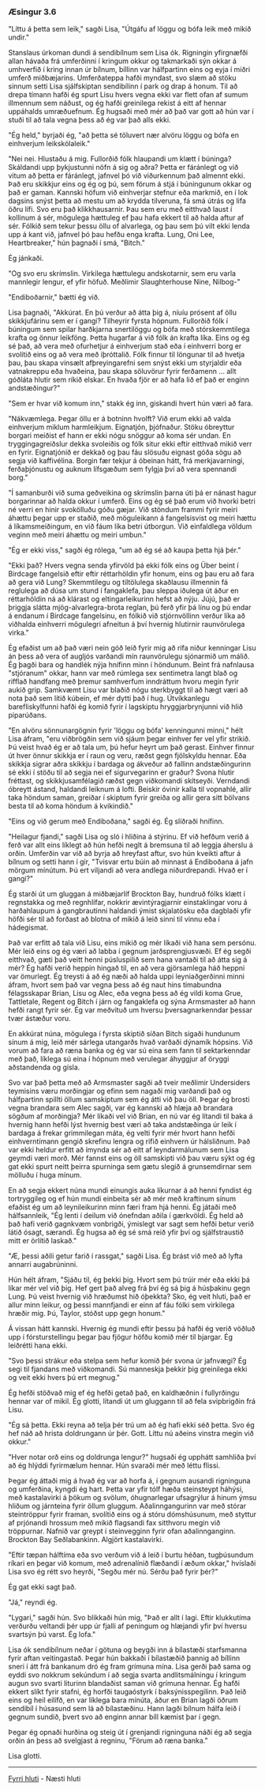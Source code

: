 ### Æsingur 3.6

"Líttu á þetta sem leik," sagði Lisa, "Útgáfu af löggu og bófa leik með mikið undir."

Stanslaus úrkoman dundi á sendibílnum sem Lisa ók. Rigningin yfirgnæfði allan hávaða frá umferðinni í kringum okkur og takmarkaði sýn okkar á umhverfið í kring innan úr bílnum, bíllinn var hálfpartinn eins og eyja í miðri umferð miðbæjarins. Umferðateppa hafði myndast, svo slæm að stöku sinnum setti Lisa sjálfskiptan sendibílinn í park og drap á honum. Til að drepa tímann hafði ég spurt Lisu hvers vegna ekki var flett ofan af sumum illmennum sem náðust, og ég hafði greinilega rekist á eitt af hennar uppáhalds umræðuefnum. Ég hugsaði með mér að það var gott að hún var í stuði til að tala vegna þess að ég var það alls ekki.

"Ég held," byrjaði ég, "að þetta sé töluvert nær alvöru löggu og bófa en einhverjum leikskólaleik."

"Nei nei. Hlustaðu á mig. Fullorðið fólk hlaupandi um klætt í búninga? Skáldandi upp þykjustunni nöfn á sig og aðra? Þetta er fáránlegt og við vitum að þetta er fáránlegt, jafnvel þó við viðurkennum það almennt ekki. Það eru skikkjur eins og ég og þú, sem förum á stjá í búningunum okkar og það er gaman. Kannski höfum við einhverjar stefnur eða markmið, en í lok dagsins snýst þetta að mestu um að krydda tilveruna, fá smá útrás og lifa öðru lífi. Svo eru það klikkhausarnir. Þau sem eru með eitthvað laust í kollinum á sér, mögulega hættuleg ef þau hafa ekkert til að halda aftur af sér. Fólkið sem tekur þessu öllu of alvarlega, og þau sem þú vilt ekki lenda upp á kant við, jafnvel þó þau hefðu enga krafta. Lung, Oni Lee, Heartbreaker," hún þagnaði í smá, "Bitch."

Ég jánkaði.

"Og svo eru skrímslin. Virkilega hættulegu andskotarnir, sem eru varla mannlegir lengur, ef yfir höfuð. Meðlimir Slaughterhouse Nine, Nilbog-"

"Endiboðarnir," bætti ég við.

Lisa þagnaði, "Akkúrat. En þú verður að átta þig á, níuíu prósent af öllu skikkjufárinu sem er í gangi? Tilheyrir fyrsta hópnum. Fullorðið fólk í búningum sem spilar harðkjarna snertilöggu og bófa með stórskemmtilega krafta og önnur leikföng. Þetta hugarfar á við fólk án krafta líka. Eins og ég sé það, að vera með ofurhetjur á einhverjum stað eða í einhverri borg er svolítið eins og að vera með íþróttalið. Fólk finnur til löngunar til að hvetja þau, þau skapa vinsælt afþreyingarefni sem snýst ekki um styrjaldir eða vatnakreppu eða hvaðeina, þau skapa söluvörur fyrir ferðamenn ... allt góðláta hlutir sem ríkið elskar. En hvaða fjör er að hafa lið ef það er enginn andstæðingur?"

"Sem er hvar við komum inn," stakk ég inn, giskandi hvert hún væri að fara.

"Nákvæmlega. Þegar öllu er á botninn hvolft? Við erum ekki að valda einhverjum miklum harmleikjum. Eignatjón, þjófnaður. Stöku óbreyttur borgari meiðist ef hann er ekki nógu snöggur að koma sér undan. En tryggingagreiðslur dekka svoleiðis og fólk situr ekki eftir eitthvað mikið verr en fyrir. Eignatjónið er dekkað og þau fáu slösuðu eignast góða sögu að segja við kaffivélina. Borgin fær tekjur á óbeinan hátt, frá merkjavarningi, ferðaþjónustu og auknum lífsgæðum sem fylgja því að vera spennandi borg."

"Í samanburði við suma geðveikina og skrímslin þarna úti þá er nánast hagur borgarinnar að halda okkur í umferð. Eins og ég sé það erum við hvorki betri né verri en hinir svokölluðu góðu gæjar. Við stöndum frammi fyrir meiri áhættu þegar upp er staðið, með möguleikann á fangelsisvist og meiri hættu á líkamsmeiðingum, en við fáum líka betri útborgun. Við einfaldlega völdum veginn með meiri áhættu og meiri umbun."

"Ég er ekki viss," sagði ég rólega, "um að ég sé að kaupa þetta hjá þér."

"Ekki það? Hvers vegna senda yfirvöld þá ekki fólk eins og Über beint í Birdcage fangelsið eftir eftir réttarhöldin yfir honum, eins og þau eru að fara að gera við Lung? Skemmtilegu og tiltölulega skaðlausu illmennin fá reglulega að dúsa um stund í fangaklefa, þau sleppa iðulega út áður en réttarhöldin ná að klárast og eltingarleikurinn hefst að nýju. Jújú, það er þriggja slátta mjög-alvarlegra-brota reglan, þú ferð yfir þá línu og þú endar á endanum í Birdcage fangelsinu, en fólkið við stjórnvöllinn verður líka að viðhalda einhverri mögulegri afneitun á því hvernig hlutirnir raunvörulega virka."

Ég efaðist um að það væri nein góð leið fyrir mig að rífa niður kenningar Lisu án þess að vera of augljós varðandi mín raunvörulegu sjónarmið um málið. Ég þagði bara og handlék nýja hnífinn minn í höndunum. Beint frá nafnlausa "stjóranum" okkar, hann var með rúmlega sex sentimetra langt blað og rifflað handfang með þremur samhverfum inndráttum hvoru megin fyrir aukið grip. Samkvæmt Lisu var blaðið nógu sterkbyggt til að hægt væri að nota það sem lítið kúbein, ef mér dytti það í hug. Útvíkkanlegu barefliskylfunni hafði ég komið fyrir í lagskiptu hryggjarbrynjunni við hlið piparúðans.

"En alvöru sönnunargögnin fyrir 'löggu og bófa' kenningunni minni," hélt Lisa áfram, "eru viðbrögðin sem við sjáum þegar einhver fer vel yfir strikið. Þú veist hvað ég er að tala um, þú hefur heyrt um það gerast. Einhver finnur út hver önnur skikkja er í raun og veru, ræðst gegn fjölskyldu hennar. Eða skikkja sigrar aðra skikkju í bardaga og ákveður að fallinn andstæðingurinn sé ekki í stöðu til að segja nei ef sigurvegarinn er graður? Svona hlutir fréttast, og skikkjusamfélagið ræðst gegn viðkomandi skítseyði. Verndandi óbreytt ástand, haldandi leiknum á lofti. Beiskir óvinir kalla til vopnahlé, allir taka höndum saman, greiðar í skiptum fyrir greiða og allir gera sitt bölvans besta til að koma höndum á kvikindið."

"Eins og við gerum með Endiboðana," sagði ég. Ég slíðraði hnífinn.

"Heilagur fjandi," sagði Lisa og sló í hliðina á stýrinu. Ef við hefðum verið á ferð var allt eins líklegt að hún hefði neglt á bremsuna til að leggja áherslu á orðin. Umferðin var við að byrja að hreyfast aftur, svo hún kveikti aftur á bílnum og setti hann í gír, "Tvisvar ertu búin að minnast á Endiboðana á jafn mörgum mínútum. Þú ert viljandi að vera andlega niðurdrepandi. Hvað er í gangi?"

Ég starði út um gluggan á miðbæjarlíf Brockton Bay, hundruð fólks klætt í regnstakka og með regnhlífar, nokkrir ævintýragjarnir einstaklingar voru á harðahlaupum á gangbrautinni haldandi ýmist skjalatösku eða dagblaði yfir höfði sér til að forðast að blotna of mikið á leið sinni til vinnu eða í hádegismat.

Það var erfitt að tala við Lisu, eins mikið og mér líkaði við hana sem persónu. Mér leið eins og ég væri að labba í gegnum jarðsprengjusvæði. Ef ég segði eitthvað, gæti það veitt henni púsluspilið sem hana vantaði til að átta sig á mér? Ég hafði verið heppin hingað til, en að vera gjörsamlega háð heppni var ömurlegt. Ég treysti á að ég næði að halda uppi leyniaðgerðinni minni áfram, hvort sem það var vegna þess að ég naut hins tímabundna félagsskapar Brian, Lisu og Alec, eða vegna þess að ég vildi koma Grue, Tattletale, Regent og Bitch í járn og fangaklefa og sýna Armsmaster að hann hefði rangt fyrir sér. Ég var meðvituð um hversu þversagnarkenndar þessar tvær ástæður voru.

En akkúrat núna, mögulega í fyrsta skiptið síðan Bitch sigaði hundunum sínum á mig, leið mér sárlega utangarðs hvað varðaði dýnamík hópsins. Við vorum að fara að ræna banka og ég var sú eina sem fann til sektarkenndar með það, líklega sú eina í hópnum með verulegar áhyggjur af öryggi aðstandenda og gísla.

Svo var það þetta með að Armsmaster sagði að tveir meðlimir Undersiders teymisins væru morðingjar og efinn sem nagaði mig varðandi það og hálfpartinn spillti öllum samskiptum sem ég átti við þau öll. Þegar ég brosti vegna brandara sem Alec sagði, var ég kannski að hlæja að brandara sögðum af morðingja? Mér líkaði vel við Brian, en nú var ég lítandi til baka á hvernig hann hefði lýst hvernig best væri að taka andstæðinga úr leik í bardaga á frekar grimmilegan máta, ég velti fyrir mér hvort hann hefði einhverntímann gengið skrefinu lengra og rifið einhvern úr hálsliðnum. Það var ekki heldur erfitt að ímynda sér að eitt af leyndarmálunum sem Lisa geymdi væri morð. Mér fannst eins og öll samskipti við þau væru sýkt og ég gat ekki spurt neitt þeirra spurninga sem gætu slegið á grunsemdirnar sem mölluðu í huga mínum.

En að segja ekkert núna mundi einungis auka líkurnar á að henni fyndist ég tortryggileg og ef hún mundi einbeita sér að mér með kraftinum sínum efaðist ég um að leynileikurinn minn færi fram hjá henni. Ég játaði með hálfsannleik, "Ég lenti í deilum við ónefndan aðila í gærkvöldi. Ég held að það hafi verið gagnkvæm vonbrigði, ýmislegt var sagt sem hefði betur verið látið ósagt, særandi. Ég hugsa að ég sé smá reið yfir því og sjálfstraustið mitt er örlítið laskað."

"Æ, þessi aðili getur farið í rassgat," sagði Lisa. Ég brást við með að lyfta annarri augabrúninni.

Hún hélt áfram, "Sjáðu til, ég þekki þig. Hvort sem þú trúir mér eða ekki þá líkar mér vel við þig. Hef gert það alveg frá því ég sá þig á húsþakinu gegn Lung. Þú veist hvernig við hræðumst hið óþekkta? Sko, ég veit hluti, það er allur minn leikur, og þessi mannfjandi er einn af fáu fólki sem virkilega hræðir mig. Þú, Taylor, stóðst upp gegn honum."

Á vissan hátt kannski. Hvernig ég mundi eftir þessu þá hafði ég verið vöðluð upp í fórsturstellingu þegar þau fjögur höfðu komið mér til bjargar. Ég leiðrétti hana ekki.

"Svo þessi strákur eða stelpa sem hefur komið þér svona úr jafnvægi? Ég segi til fjandans með viðkomandi. Sú manneskja þekkir þig greinilega ekki og veit ekki hvers þú ert megnug."

Ég hefði stöðvað mig ef ég hefði getað það, en kaldhæðnin í fullyrðingu hennar var of mikil. Ég glotti, lítandi út um gluggann til að fela svipbrigðin frá Lisu.

"Ég sá þetta. Ekki reyna að telja þér trú um að ég hafi ekki séð þetta. Svo ég hef náð að hrista doldrungann úr þér. Gott. Líttu nú aðeins vinstra megin við okkur."

"Hver notar orð eins og doldrunga lengur?" hugsaði ég upphátt samhliða því að ég hlýddi fyrirmælum hennar. Hún svaraði mér með léttu flissi.

Þegar ég áttaði mig á hvað ég var að horfa á, í gegnum ausandi rigninguna og umferðina, kyngdi ég hart. Þetta var yfir tólf hæða steinsteypt háhýsi, með kastalavirki á þökum og svölum, óhugnarlegar ufsagrýlur á hinum ýmsu hliðum og járnteina fyrir öllum gluggum. Aðalinngangurinn var með stórar steintröppur fyrir framan, svolítið eins og á stóru dómshúsunum, með styttur af prjónandi hrossum með mikið flagsandi fax sitthvoru megin við tröppurnar. Nafnið var greypt í steinvegginn fyrir ofan aðalinnganginn. Brockton Bay Seðlabankinn. Algjört kastalavirki.

"Eftir tæpan hálftíma eða svo verðum við á leið í burtu héðan, tugþúsundum ríkari en þegar við komum, með adrenalínið flæðandi í æðum okkar," hvíslaði Lisa svo ég rétt svo heyrði, "Segðu mér nú. Sérðu það fyrir þér?"

Ég gat ekki sagt það.

"Já," reyndi ég.

"Lygari," sagði hún. Svo blikkaði hún mig, "Það er allt í lagi. Eftir klukkutíma verðurðu veltandi þér upp úr fjalli af peningum og hlæjandi yfir því hversu svartsýn þú varst. Ég lofa."

Lisa ók sendibílnum neðar í götuna og beygði inn á bílastæði starfsmanna fyrir aftan veitingastað. Þegar hún bakkaði í bílastæðið þannig að bíllinn sneri í átt frá bankanum dró ég fram grímuna mína. Lisa gerði það sama og eyddi svo nokkrum sekúndum í að segja svarta andlitsmálningu í kringum augun svo svarti liturinn blandaðist saman við grímuna hennar. Ég hafði ekkert slíkt fyrir stafni, ég horfði taugaóstyrk í baksýnisspegilinn. Það leið eins og heil eilífð, en var líklega bara mínúta, áður en Brian lagði öðrum sendibíl í húsasund sem lá að bílastæðinu. Hann lagði bílnum hálfa leið í gegnum sundið, þvert svo að enginn annar bíll kæmist þar í gegn.

Þegar ég opnaði hurðina og steig út í grenjandi rigninguna náði ég að segja orðin án þess að svelgjast á regninu, "Förum að ræna banka."

Lisa glotti.

---

[Fyrri hluti](Ormur-03.05.md) - Næsti hluti